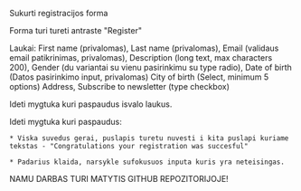 Sukurti registracijos forma

Forma turi tureti antraste "Register"

Laukai:
    First name (privalomas),
    Last name (privalomas),
    Email (validaus email patikrinimas, privalomas),
    Description (long text, max characters 200),
    Gender (du variantai su vienu pasirinkimu su type radio),
    Date of birth (Datos pasirinkimo input, privalomas)
    City of birth (Select, minimum 5 options)
    Address,
    Subscribe to newsletter (type checkbox)

Ideti mygtuka kuri paspaudus isvalo laukus.

Ideti mygtuka kuri paspaudus:

    * Viska suvedus gerai, puslapis turetu nuvesti i kita puslapi kuriame tekstas - "Congratulations your registration was succesful" 

    * Padarius klaida, narsykle sufokusuos inputa kuris yra neteisingas.

NAMU DARBAS TURI MATYTIS GITHUB REPOZITORIJOJE!